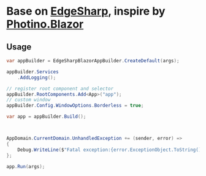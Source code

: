 # Base on  [EdgeSharp](https://github.com/webview2/EdgeSharp), inspire by [Photino.Blazor](https://github.com/tryphotino/photino.Blazor)

## Usage
```C#
var appBuilder = EdgeSharpBlazorAppBuilder.CreateDefault(args);

appBuilder.Services
	.AddLogging();

// register root component and selector
appBuilder.RootComponents.Add<App>("app");
// custom window
appBuilder.Config.WindowOptions.Borderless = true;

var app = appBuilder.Build();



AppDomain.CurrentDomain.UnhandledException += (sender, error) =>
{
	Debug.WriteLine($"Fatal exception:{error.ExceptionObject.ToString()}");
};

app.Run(args);
```

